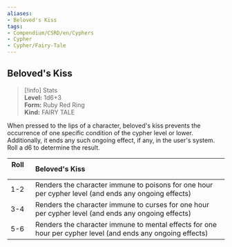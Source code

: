 ```yaml
---
aliases:
- Beloved's Kiss
tags:
- Compendium/CSRD/en/Cyphers
- Cypher
- Cypher/Fairy-Tale
---
```


  
## Beloved's Kiss  
>[!info] Stats  
> **Level:** 1d6+3  
> **Form:** Ruby Red Ring  
> **Kind:** FAIRY TALE
  
When pressed to the lips of a character, beloved's kiss prevents the occurrence of one specific condition of the cypher level or lower. Additionally, it ends any such ongoing effect, if any, in the user's system. Roll a d6 to determine the result.  

|  Roll &nbsp; &nbsp; &nbsp; | Beloved's Kiss  |  
| ------------- | :----------- |  
| 1-2 | Renders the character immune to poisons for one hour per cypher level (and ends any ongoing effects) |  
| 3-4 | Renders the character immune to curses for one hour per cypher level (and ends any ongoing effects) |  
| 5-6 | Renders the character immune to mental effects for one hour per cypher level (and ends any ongoing effects) |